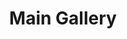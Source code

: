 ---
layout: album_gallery
title: "Main Gallery"
description: "Overview of all albums"
active: gallery
header-img: "img/gallery-bg.jpg"
images:

- image_path: /HQT/ao_dai/757967479709178_419100599_757967663042493_3055947718044778055_n.jpg
  resource: facebook
  gallery-folder: /gallery/HQT/
  gallery-name: ao_dai
  gallery-date: February 2025
- image_path: /KIA/black/1788353691563672_321792906_8440366512702309_782643147337224616_n.jpg
  resource: facebook
  gallery-folder: /gallery/KIA/
  gallery-name: black
  gallery-date: February 2025
- image_path: /MyLinh/0/641309468120044_376692787_641309464786711_6424392186250198634_n.jpg
  resource: facebook
  gallery-folder: /gallery/MyLinh/
  gallery-name: 0
  gallery-date: February 2025
- image_path: /NguyenNhu(nana)/1/1304736054061234_470151310_1304736057394567_2691463150381463068_n.jpg
  resource: facebook
  gallery-folder: /gallery/NguyenNhu(nana)/
  gallery-name: 1
  gallery-date: February 2025
- image_path: /QuynhAlee/1/657268439746957_347417369_818341669806204_5436473948403198973_n.jpg
  resource: facebook
  gallery-folder: /gallery/QuynhAlee/
  gallery-name: 1
  gallery-date: February 2025
- image_path: /TranThiQuynhMy/1/7120818174628022_398967361_7120820467961126_5438281890348323326_n.jpg
  resource: facebook
  gallery-folder: /gallery/TranThiQuynhMy/
  gallery-name: 1
  gallery-date: February 2025
---